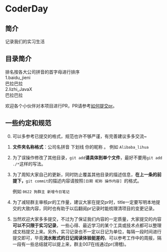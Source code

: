 # CoderDay
## 简介
记录我们的实习生活

## 目录简介  
排名按各大公司拼音的首字母进行排序  
1.baidu_jieni  
巴拉巴拉  
2.lizhi_JavaX  
巴拉巴拉

欢迎各个小伙伴对本项目进行PR，PR请参考[如何提交pr](https://github.com/xzyJavaX/CoderDay/blob/master/common/github如何提交pr.md)。

## 一些约定和规范

0. 可以多参考已提交的格式，规范也许不够严谨，有完善建议多多交流~

1. **文件夹名称格式**：公司名拼音 下划线 你的昵称 。
   例如 `Alibaba_lihua`

2. 为了误操作修改了其他目录，`git add`**请具体到单个文件**，最好不要用`git add ./*`这样的写法。

3. 为了周知大家自己的更新，同时防止覆盖其他目录的描述信息，**在上一条的前提下，**`git commit`的描述内容请按照`[日期 昵称 操作内容] `的格式。

   例如 `0622 狗群主 新增今日笔记`

4. 为了减轻群主审核pr的工作量，建议大家在提交pr时，title一定要写明本地提交的大致内容，同时也有助于以后翻阅pr记录时能梳理清项目的变更记录。

5. 当然欢迎大家多多提交，不过为了保证我们内容的一定质量，大家提交的内容**可以不只限于实习记录**，一些心得、最近学习的某个工具或技术点都可以整理成文档提交上来。另外，实习记录也不一定以日记为单位，每隔一段时间进行提交即可，毕竟**流水账式的日记阅读体验挺差的**，可以参考工作中的周报，隔一段有一些总结就可以提上来，群主007在线通过pr(滑稽)。


